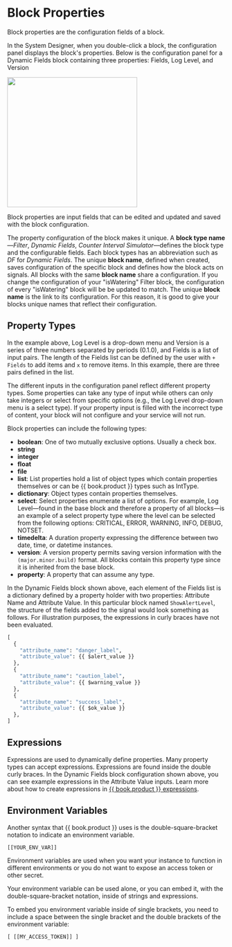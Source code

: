 # Block Properties

Block properties are the configuration fields of a block.

In the System Designer, when you double-click a block, the configuration panel  displays the block's properties. Below is the configuration panel for a Dynamic Fields block containing three properties: Fields, Log Level, and Version

<img src="/img/DF-block-config.png" width="300" />

Block properties are input fields that can be edited and updated and saved with the block configuration.

The property configuration of the block makes it unique. A **block type name**—_Filter_, _Dynamic Fields_, _Counter Interval Simulator_—defines the block type and the configurable fields. Each block types has an abbreviation such as _DF_ for _Dynamic Fields_. The unique **block name**, defined when created, saves configuration of the specific block and defines how the block acts on signals. All blocks with the same **block name** share a configuration. If you change the configuration of your "isWatering" Filter block, the configuration of every "isWatering" block will be be updated to match. The unique **block name** is the link to its configuration. For this reason, it is good to give your blocks unique names that reflect their configuration.

## Property Types

In the example above, Log Level is a drop-down menu and Version is a series of three numbers separated by periods (0.1.0), and Fields is a list of input pairs. The length of the Fields list can be defined by the user with `+ Fields` to add items and `x` to remove items. In this example, there are three pairs defined in the list.

The different inputs in the configuration panel reflect different property types. Some properties can take any type of input while others can only take integers or select from specific options (e.g., the Log Level drop-down menu is a select type). If your property input is filled with the incorrect type of content, your block will not configure and your service will not run.

Block properties can include the following types:
  - **boolean**: One of two mutually exclusive options. Usually a check box.
  - **string**
  - **integer**
  - **float**
  - **file**
  - **list**: List properties hold a list of object types which contain properties themselves or can be {{ book.product }} types such as IntType.
  - **dictionary**: Object types contain properties themselves.
  - **select**: Select properties enumerate a list of options. For example, Log Level—found in the base block and therefore a property of all blocks—is an example of a select property type where the level can be selected from the following options: CRITICAL, ERROR, WARNING, INFO, DEBUG, NOTSET.
  - **timedelta**: A duration property expressing the difference between two date, time, or datetime instances.
  - **version**: A version property permits saving version information with the `(major.minor.build)` format. All blocks contain this property type since it is inherited from the base block.
  - **property**: A property that can assume any type.

In the Dynamic Fields block shown above, each element of the Fields list is a dictionary defined by a property holder with two properties: Attribute Name and Attribute Value. In this particular block named `ShowAlertLevel`, the structure of the fields added to the signal would look something as follows. For illustration purposes, the expressions in curly braces have not been evaluated.

```python
[
  {
    "attribute_name": "danger_label",
    "attribute_value": {{ $alert_value }}
  },
  {
    "attribute_name": "caution_label",
    "attribute_value": {{ $warning_value }}
  },
  {
    "attribute_name": "success_label",
    "attribute_value": {{ $ok_value }}
  },
]
```

## Expressions

Expressions are used to dynamically define properties. Many property types can accept expressions. Expressions are found inside the double curly braces. In the Dynamic Fields block configuration shown above, you can see example expressions in the Attribute Value inputs. Learn more about how to create expressions in [{{ book.product }} expressions](./expressions.html).

## Environment Variables

Another syntax that {{ book.product }} uses is the double-square-bracket notation to indicate an environment variable.

`[[YOUR_ENV_VAR]]`

Environment variables are used when you want your instance to function in different environments or you do not want to expose an access token or other secret.

Your environment variable can be used alone, or you can embed it, with the double-square-bracket notation, inside of strings and expressions.

To embed you environment variable inside of single brackets, you need to include a space between the single bracket and the double brackets of the environment variable:

```[ [[MY_ACCESS_TOKEN]] ]```
